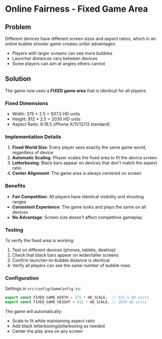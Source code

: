 # Online Fairness - Fixed Game Area

## Problem
Different devices have different screen sizes and aspect ratios, which in an online bubble shooter game creates unfair advantages:
- Players with larger screens can see more bubbles
- Launcher distances vary between devices
- Some players can aim at angles others cannot

## Solution
The game now uses a **FIXED game area** that is identical for all players:

### Fixed Dimensions
- Width: 375 * 2.5 = 937.5 HD units
- Height: 812 * 2.5 = 2030 HD units  
- Aspect Ratio: 9:19.5 (iPhone X/11/12/13 standard)

### Implementation Details

1. **Fixed World Size**: Every player sees exactly the same game world, regardless of device
2. **Automatic Scaling**: Phaser scales the fixed area to fit the device screen
3. **Letterboxing**: Black bars appear on devices that don't match the aspect ratio
4. **Center Alignment**: The game area is always centered on screen

### Benefits
- **Fair Competition**: All players have identical visibility and shooting ranges
- **Consistent Experience**: The game looks and plays the same on all devices
- **No Advantage**: Screen size doesn't affect competitive gameplay

### Testing
To verify the fixed area is working:
1. Test on different devices (phones, tablets, desktop)
2. Check that black bars appear on wider/taller screens
3. Confirm launcher-to-bubble distance is identical
4. Verify all players can see the same number of bubble rows

### Configuration
Settings in `src/config/GameConfig.ts`:
```typescript
export const FIXED_GAME_WIDTH = 375 * HD_SCALE;  // 937.5 HD units
export const FIXED_GAME_HEIGHT = 812 * HD_SCALE; // 2030 HD units
```

The game will automatically:
- Scale to fit while maintaining aspect ratio
- Add black letterboxing/pillarboxing as needed
- Center the play area on any screen